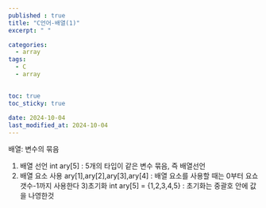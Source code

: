 ```yaml
---
published : true
title: "C언어-배열(1)"
excerpt: " "

categories:
  - array
tags:
  - C
  - array
 

toc: true
toc_sticky: true
 
date: 2024-10-04
last_modified_at: 2024-10-04
---
```


배열: 변수의 묶음
1) 배열 선언
int ary[5] : 5개의 타입이 같은 변수 묶음, 즉 배열선언
2) 배열 요소 사용 
ary[1],ary[2],ary[3],ary[4] : 배열 요소를 사용할 때는 0부터 요쇼갯수-1까지 사용한다 
3)초기화 
int ary[5] = {1,2,3,4,5} : 초기화는 중괄호 안에 값을 나영한것


